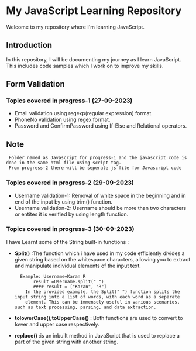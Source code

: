 # My JavaScript Learning Repository 

Welcome to my repository where I'm learning JavaScript.

## Introduction

In this repository, I will be documenting my journey as I learn JavaScript. This includes code samples which I work on to improve my skills.

## Form Validation
### Topics covered in progress-1 (27-09-2023)

- Email validation using regexp(regular expression) format.
- PhoneNo validation using regex format.
- Password and ConfirmPassword using If-Else and Relational operators.
  
## Note
     Folder named as Javascript for progress-1 and the javascript code is done in the same html file using script tag.
     From progress-2 there will be seperate js file for Javascript code
     
### Topics covered in progress-2 (29-09-2023)
- Username validation-1: Removal of white space in the beginning and in end of the input by using trim() function.
- Username validation-2: Username should be more than two characters or entites it is verified by using length function.

### Topics covered in progress-3 (30-09-2023)
   I have Learnt some of the String built-in functions :
- **Split()** :The function which i have used in my code efficiently divides a given string based on the whitespace characters, allowing you to extract and manipulate individual elements of the input text.

        Example: Username=Karan R
             result =Username.split(" ")
             #### result = ["Karan", "R"]
          In the provided example, the Split(" ") function splits the input string into a list of words, with each word as a separate 
          element. This can be immensely useful in various scenarios, such as text processing, parsing, and data extraction.
  
- **tolowerCase(),toUpperCase()** : Both functions are used to convert to lower and upper case respectively.
- **replace()** :is an inbuilt method in JavaScript that is used to replace a part of the given string with another string.
